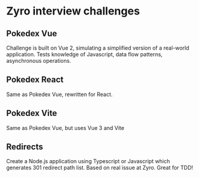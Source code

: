 # Zyro interview challenges

## Pokedex Vue

Challenge is built on Vue 2, simulating a simplified version of a real-world application. Tests knowledge of Javascript, data flow patterns, asynchronous operations.

## Pokedex React

Same as Pokedex Vue, rewritten for React.

## Pokedex Vite

Same as Pokedex Vue, but uses Vue 3 and Vite

## Redirects

Create a Node.js application using Typescript or Javascript which generates 301 redirect path list. Based on real issue at Zyro. Great for TDD!
